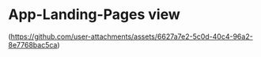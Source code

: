 # App-Landing-Pages view
(https://github.com/user-attachments/assets/6627a7e2-5c0d-40c4-96a2-8e7768bac5ca)
